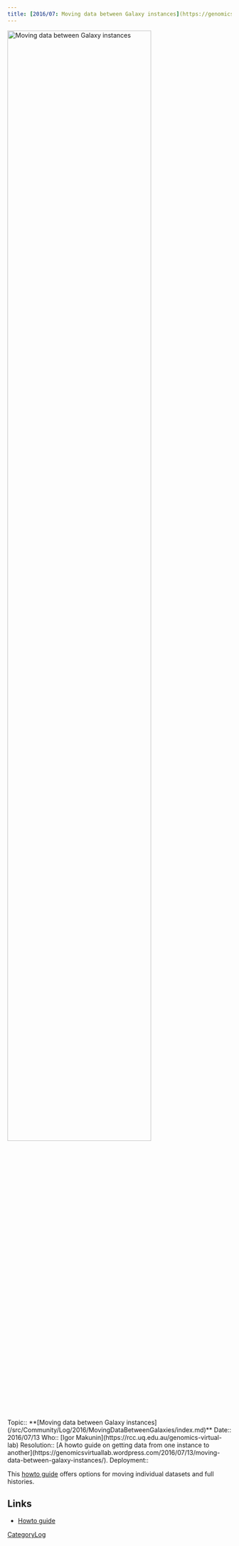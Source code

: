 ```yaml
---
title: [2016/07: Moving data between Galaxy instances](https://genomicsvirtuallab.wordpress.com/2016/07/13/moving-data-between-galaxy-instances/)
---
```

<div class='center'><a href='https://genomicsvirtuallab.wordpress.com/2016/07/13/moving-data-between-galaxy-instances/'><img src="/src/Community/Log/2016/MovingDataBetweenGalaxies/QueenslandGVLBlogBanner.png" alt="Moving data between Galaxy instances" width="80%" /></a>
</div>





<div class='logbox'>
 Topic:: **[Moving data between Galaxy instances](/src/Community/Log/2016/MovingDataBetweenGalaxies/index.md)**
 Date:: 2016/07/13
 Who:: [Igor Makunin](https://rcc.uq.edu.au/genomics-virtual-lab)
 Resolution:: [A howto guide on getting data from one instance to another](https://genomicsvirtuallab.wordpress.com/2016/07/13/moving-data-between-galaxy-instances/).
 Deployment:: 
</div>

This [howto guide](https://genomicsvirtuallab.wordpress.com/2016/07/13/moving-data-between-galaxy-instances/) offers options for moving individual datasets and full histories.

## Links

* [Howto guide](https://genomicsvirtuallab.wordpress.com/2016/07/13/moving-data-between-galaxy-instances/)

[CategoryLog](/src/CategoryLog/index.md)
